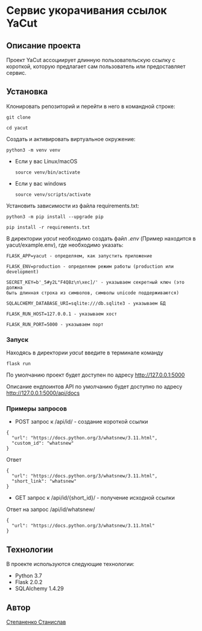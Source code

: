 # Сервис укорачивания ссылок YaCut

## Описание проекта

Проект YaCut ассоциирует длинную пользовательскую ссылку с 
короткой, которую предлагает сам пользователь или предоставляет
сервис. 

## Установка

Клонировать репозиторий и перейти в него в командной строке:

```
git clone 
```

```
cd yacut
```

Cоздать и активировать виртуальное окружение:

```
python3 -m venv venv
```

* Если у вас Linux/macOS

    ```
    source venv/bin/activate
    ```

* Если у вас windows

    ```
    source venv/scripts/activate
    ```

Установить зависимости из файла requirements.txt:

```
python3 -m pip install --upgrade pip
```

```
pip install -r requirements.txt
```

В директории _yacut_ необходимо создать файл _.env_
(Пример находится в yacut/example.env), где необходимо указать:
```
FLASK_APP=yacut - определяем, как запустить приложение

FLASK_ENV=production - определяем режим работы (production или development)

SECRET_KEY=b'_5#y2L"F4Q8z\n\xec]/' - указываем секретный ключ (это должна
быть длинная строка из символов, символы unicode поддерживаются)

SQLALCHEMY_DATABASE_URI=sqlite:///db.sqlite3 - указываем БД

FLASK_RUN_HOST=127.0.0.1 - указываем хост

FLASK_RUN_PORT=5000 - указываем порт
```

### Запуск

Находясь в директории _yacut_ введите в терминале команду
```commandline
flask run
```
По умолчанию проект будет доступен по адресу http://127.0.0.1:5000

Описание ендпоинтов API по умолчанию будет доступно по адресу 
http://127.0.0.1:5000/api/docs

### Примеры запросов

- POST запрос к /api/id/ - создание короткой ссылки
```
{
  "url": "https://docs.python.org/3/whatsnew/3.11.html",
  "custom_id": "whatsnew"
}
```
Ответ
```
{
  "url": "https://docs.python.org/3/whatsnew/3.11.html",
  "short_link": "whatsnew"
}
```

- GET запрос к /api/id/{short_id}/ - получение исходной ссылки

Ответ на запрос /api/id/whatsnew/
```
{
  "url": "https://docs.python.org/3/whatsnew/3.11.html"
}
```

## Технологии

В проекте используются следующие технологии:
- Python 3.7
- Flask 2.0.2
- SQLAlchemy 1.4.29

## Автор

[Степаненко Станислав](https://t.me/tme_zoom)
